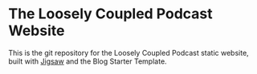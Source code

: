 # The Loosely Coupled Podcast Website

This is the git repository for the Loosely Coupled Podcast static website, built
with [Jigsaw](https://jigsaw.tighten.co) and the Blog Starter Template.
